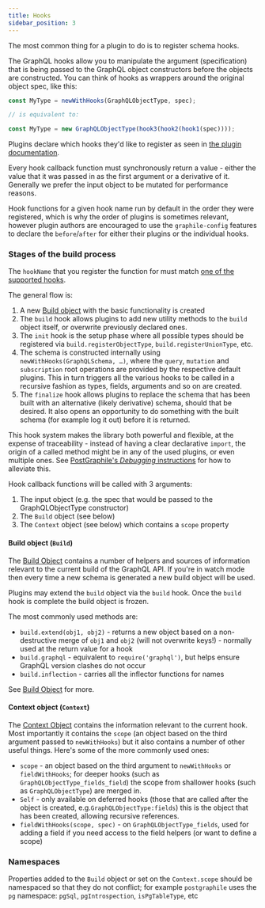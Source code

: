 ```yaml
---
title: Hooks
sidebar_position: 3
---
```


The most common thing for a plugin to do is to register schema hooks.

The GraphQL hooks allow you to manipulate the argument (specification) that is
being passed to the GraphQL object constructors before the objects are
constructed. You can think of hooks as wrappers around the original object
spec, like this:

```js
const MyType = newWithHooks(GraphQLObjectType, spec);

// is equivalent to:

const MyType = new GraphQLObjectType(hook3(hook2(hook1(spec))));
```

Plugins declare which hooks they'd like to register as seen in [the plugin documentation](./plugins).

Every hook callback function must synchronously return a value - either the
value that it was passed in as the first argument or a derivative of it.
Generally we prefer the input object to be mutated for performance reasons.

Hook functions for a given hook name run by default in the order they were
registered, which is why the order of plugins is sometimes relevant, however
plugin authors are encouraged to use the `graphile-config` features to declare
the `before`/`after` for either their plugins or the individual hooks.

### Stages of the build process

The `hookName` that you register the function for must match
[one of the supported hooks](/graphile-build/all-hooks/).

The general flow is:

1.  A new [Build object](/graphile-build/build-object/) with the basic
    functionality is created
2.  The `build` hook allows plugins to add new utility methods to the `build`
    object itself, or overwrite previously declared ones.
3.  The `init` hook is the setup phase where all possible types should be
    registered via `build.registerObjectType`, `build.registerUnionType`, etc.
4.  The schema is constructed internally using `newWithHooks(GraphQLSchema, …)`,
    where the `query`, `mutation` and `subscription` root operations are
    provided by the respective default plugins. This in turn triggers all the
    various hooks to be called in a recursive fashion as types, fields, arguments
    and so on are created.
5.  The `finalize` hook allows plugins to replace the schema that has been built
    with an alternative (likely derivative) schema, should that be desired. It
    also opens an opportunity to do something with the built schema (for example
    log it out) before it is returned.

This hook system makes the library both powerful and flexible, at the expense of
traceability - instead of having a clear declarative `import`, the origin of a
called method might be in any of the used plugins, or even multiple ones. See
[PostGraphile's _Debugging_ instructions](https://postgraphile.org/postgraphile/current/debugging/#debug-envvars)
for how to alleviate this.

Hook callback functions will be called with 3 arguments:

1.  The input object (e.g. the spec that would be passed to the
    GraphQLObjectType constructor)
2.  The `Build` object (see below)
3.  The `Context` object (see below) which contains a `scope` property

#### Build object (`Build`)

The [Build Object](/graphile-build/build-object/) contains a number of helpers
and sources of information relevant to the current build of the GraphQL API. If
you're in watch mode then every time a new schema is generated a new build
object will be used.

Plugins may extend the `build` object via the `build` hook. Once the `build`
hook is complete the build object is frozen.

The most commonly used methods are:

- `build.extend(obj1, obj2)` - returns a new object based on a non-destructive
  merge of `obj1` and `obj2` (will not overwrite keys!) - normally used at the
  return value for a hook
- `build.graphql` - equivalent to `require('graphql')`, but helps ensure GraphQL
  version clashes do not occur
- `build.inflection` - carries all the inflector functions for names

See [Build Object](/graphile-build/build-object/) for more.

#### Context object (`Context`)

The [Context Object](/graphile-build/context-object/) contains the information
relevant to the current hook. Most importantly it contains the `scope` (an
object based on the third argument passed to `newWithHooks`) but it also
contains a number of other useful things. Here's some of the more commonly used
ones:

- `scope` - an object based on the third argument to `newWithHooks` or
  `fieldWithHooks`; for deeper hooks (such as `GraphQLObjectType_fields_field`)
  the scope from shallower hooks (such as `GraphQLObjectType`) are merged in.
- `Self` - only available on deferred hooks (those that are called after the
  object is created, e.g.`GraphQLObjectType:fields`) this is the object that has
  been created, allowing recursive references.
- `fieldWithHooks(scope, spec)` - on `GraphQLObjectType_fields`, used for
  adding a field if you need access to the field helpers (or want to define a
  scope)

### Namespaces

Properties added to the `Build` object or set on the `Context.scope` should be
namespaced so that they do not conflict; for example `postgraphile` uses the
`pg` namespace: `pgSql`, `pgIntrospection`, `isPgTableType`, etc

<!-- TODO: expand -->
